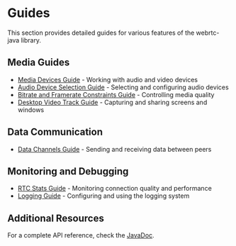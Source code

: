 # Guides

This section provides detailed guides for various features of the webrtc-java library.

## Media Guides

- [Media Devices Guide](guide/media_devices.md) - Working with audio and video devices
- [Audio Device Selection Guide](guide/audio_devices.md) - Selecting and configuring audio devices
- [Bitrate and Framerate Constraints Guide](guide/constraints.md) - Controlling media quality
- [Desktop Video Track Guide](guide/desktop_capture.md) - Capturing and sharing screens and windows

## Data Communication

- [Data Channels Guide](guide/data_channels.md) - Sending and receiving data between peers

## Monitoring and Debugging

- [RTC Stats Guide](guide/rtc_stats.md) - Monitoring connection quality and performance
- [Logging Guide](guide/logging.md) - Configuring and using the logging system

## Additional Resources

For a complete API reference, check the [JavaDoc](https://javadoc.io/doc/dev.onvoid.webrtc/webrtc-java/latest/index.html).